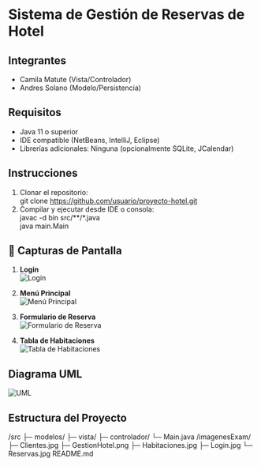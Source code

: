 # Sistema de Gestión de Reservas de Hotel

## Integrantes
- Camila Matute (Vista/Controlador)
- Andres Solano (Modelo/Persistencia)

## Requisitos
- Java 11 o superior
- IDE compatible (NetBeans, IntelliJ, Eclipse)
- Librerías adicionales: Ninguna (opcionalmente SQLite, JCalendar)

## Instrucciones
1. Clonar el repositorio:  
   git clone https://github.com/usuario/proyecto-hotel.git
2. Compilar y ejecutar desde IDE o consola:  
   javac -d bin src/**/*.java  
   java main.Main

## 📸 Capturas de Pantalla

1. **Login**  
   ![Login](/imagenesExam/Login.jpg)

2. **Menú Principal**  
   ![Menú Principal](/imagenesExam/Clientes.jpg)

3. **Formulario de Reserva**  
   ![Formulario de Reserva](/imagenesExam/Reservas.jpg)

4. **Tabla de Habitaciones**  
   ![Tabla de Habitaciones](/imagenesExam/Habitaciones.jpg)


## Diagrama UML
![UML](/imagenesExam/GestionHotel.png)

## Estructura del Proyecto
/src
 ├─ modelos/
 ├─ vista/
 ├─ controlador/
 └─ Main.java
/imagenesExam/
 ├─ Clientes.jpg
 ├─ GestionHotel.png
 ├─ Habitaciones.jpg
 ├─ Login.jpg
 └─ Reservas.jpg
README.md
